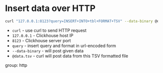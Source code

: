 # Insert data over HTTP

```bash
curl "127.0.0.1:8123?query=INSERT+INTO+tbl+FORMAT+TSV" --data-binary @data.tsv
```

- `curl` - use curl to send HTTP request
- `127.0.0.1` - Clickhouse host IP
- `8123` - Clickhouse server port
- `query` - insert query and format in url-encoded form
- `--data-binary` - will post given data
- `@data.tsv` - curl will post data from this TSV formatted file

group: http


